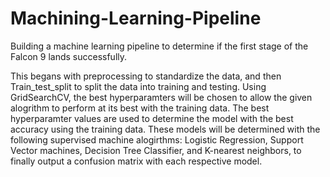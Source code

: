# Machining-Learning-Pipeline
Building a machine learning pipeline to determine if the first stage of the Falcon 9 lands successfully. 

This begans with preprocessing to standardize the data, and then Train_test_split to split the data into training and testing. Using GridSearchCV, the best hyperparamters will be chosen to allow the given alogrithm to perform at its best with the training data. The best hyperparamter values are used to determine the model with the best accuracy using the training data. These models will be determined with the following supervised machine alogirthms: Logistic Regression, Support Vector machines, Decision Tree Classifier, and K-nearest neighbors, to finally output a confusion matrix with each respective model. 

